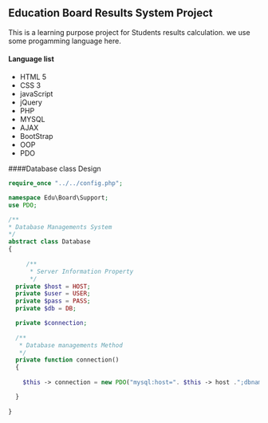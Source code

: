 ## Education Board Results System Project

This is a learning purpose project for Students results calculation. we use some progamming language here.

#### Language list

- HTML 5
- CSS 3
- javaScript
- jQuery
- PHP
- MYSQL
- AJAX
- BootStrap
- OOP
- PDO

####Database class Design

```php
require_once "../../config.php";

namespace Edu\Board\Support;
use PDO;

/**
* Database Managements System
*/
abstract class Database
{
	
	 /**
	  * Server Information Property
	  */
  private $host = HOST;
  private $user = USER;
  private $pass = PASS;
  private $db = DB;

  private $connection;
  
  /**
   * Database managements Method
   */
  private function connection()
  {
  	
    $this -> connection = new PDO("mysql:host=". $this -> host .";dbname=".$this -> user,$this -> pass,$this -> db);

  }
 
}

```
